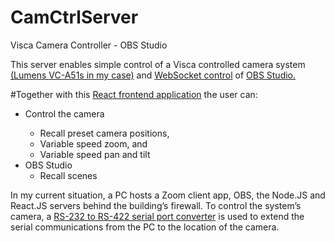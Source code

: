 # CamCtrlServer
Visca Camera Controller - OBS Studio

<p>This server enables simple control of a Visca controlled camera system <a href="https://www.mylumens.com/Download/VC-A51S_DataSheet_English(LEI)-2017-0921.pdf">(Lumens VC-A51s in my case)</a> and <a href="https://github.com/obs-websocket-community-projects/obs-websocket-js/tree/v4">WebSocket control</a> of <a href="https://obsproject.com/">OBS Studio.</a></p>

#Together with this <a href="https://github.com/craigkehl/ts-cam-app">React frontend application</a> the user can:

<ul>
  <li>Control the camera</li>
  <ul>
    <li>Recall preset camera positions,</li> 
    <li>Variable speed zoom, and</li>
    <li>Variable speed pan and tilt</li>
  </ul>
  <li>OBS Studio
    <ul>
      <li>Recall scenes</li>
    </ul>
  </li>
</ul>

<p>In my current situation, a PC hosts a Zoom client app, OBS, the Node.JS and React.JS servers behind the building’s firewall. To control the system’s camera, a <a href="https://www.amazon.com/gp/product/B08CGXBSTF">RS-232 to RS-422 serial port converter</a> is used to extend the serial communications from the PC to the location of the camera.
</p>
